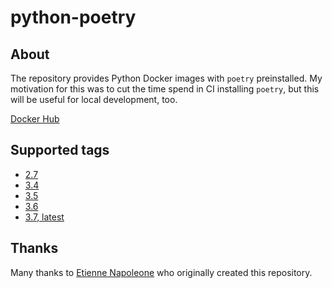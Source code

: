 # python-poetry

## About

The repository provides Python Docker images with `poetry` preinstalled. My motivation for this was to cut the time spend in CI installing `poetry`, but this will be useful for local development, too.

[Docker Hub](https://hub.docker.com/r/jonatkinson/python-poetry/)

## Supported tags

* [2.7](https://github.com/jonatkinson/python-poetry/blob/master/2.7/Dockerfile)
* [3.4](https://github.com/jonatkinson/python-poetry/blob/master/3.4/Dockerfile)
* [3.5](https://github.com/jonatkinson/python-poetry/blob/master/3.5/Dockerfile)
* [3.6](https://github.com/jonatkinson/python-poetry/blob/master/3.6/Dockerfile)
* [3.7, latest](https://github.com/jonatkinson/python-poetry/blob/master/3.7/Dockerfile)

## Thanks

Many thanks to [Etienne Napoleone](https://github.com/etienne-napoleone) who originally created this repository.

